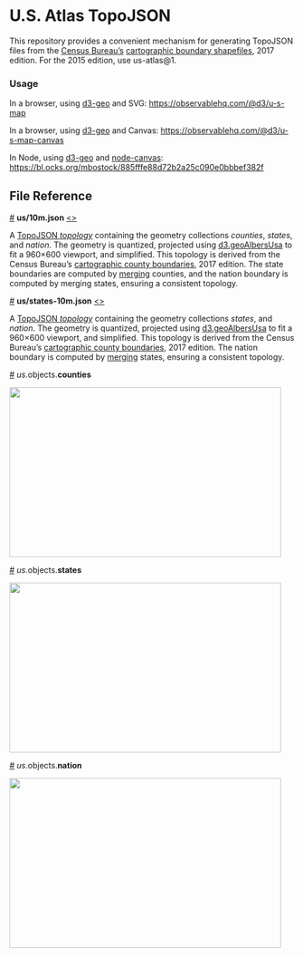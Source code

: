 # U.S. Atlas TopoJSON

This repository provides a convenient mechanism for generating TopoJSON files from the [Census Bureau’s](http://www.census.gov/) [cartographic boundary shapefiles](https://www.census.gov/geo/maps-data/data/tiger-cart-boundary.html), 2017 edition. For the 2015 edition, use us-atlas@1.

### Usage

In a browser, using [d3-geo](https://github.com/d3/d3-geo) and SVG:
https://observablehq.com/@d3/u-s-map

In a browser, using [d3-geo](https://github.com/d3/d3-geo) and Canvas:
https://observablehq.com/@d3/u-s-map-canvas

In Node, using [d3-geo](https://github.com/d3/d3-geo) and [node-canvas](https://github.com/Automattic/node-canvas):
https://bl.ocks.org/mbostock/885fffe88d72b2a25c090e0bbbef382f

## File Reference

<a href="#us/10m.json" name="us/10m.json">#</a> <b>us/10m.json</b> [<>](https://cdn.jsdelivr.net/npm/us-atlas@2/us/10m.json "Source")

A [TopoJSON *topology*](https://github.com/topojson/topojson-specification/blob/master/README.md#21-topology-objects) containing the geometry collections <i>counties</i>, <i>states</i>, and <i>nation</i>. The geometry is quantized, projected using [d3.geoAlbersUsa](https://github.com/d3/d3-geo/blob/master/README.md#geoAlbersUsa) to fit a 960×600 viewport, and simplified. This topology is derived from the Census Bureau’s [cartographic county boundaries](http://www.census.gov/geo/maps-data/data/cbf/cbf_counties.html), 2017 edition. The state boundaries are computed by [merging](https://github.com/topojson/topojson-client/blob/master/README.md#merge) counties, and the nation boundary is computed by merging states, ensuring a consistent topology.

<a href="#us/states-10m.json" name="us/states-10m.json">#</a> <b>us/states-10m.json</b> [<>](https://cdn.jsdelivr.net/npm/us-atlas@2/us/states-10m.json "Source")

A [TopoJSON *topology*](https://github.com/topojson/topojson-specification/blob/master/README.md#21-topology-objects) containing the geometry collections <i>states</i>, and <i>nation</i>. The geometry is quantized, projected using [d3.geoAlbersUsa](https://github.com/d3/d3-geo/blob/master/README.md#geoAlbersUsa) to fit a 960×600 viewport, and simplified. This topology is derived from the Census Bureau’s [cartographic county boundaries](http://www.census.gov/geo/maps-data/data/cbf/cbf_counties.html), 2017 edition. The nation boundary is computed by [merging](https://github.com/topojson/topojson-client/blob/master/README.md#merge) states, ensuring a consistent topology.

<a href="#us/10m.json_counties" name="us/10m.json_counties">#</a> *us*.objects.<b>counties</b>

<img src="https://raw.githubusercontent.com/topojson/us-atlas/master/img/us-10m-counties.png" width="480" height="300">

<a href="#us/10m.json_states" name="us/10m.json_states">#</a> *us*.objects.<b>states</b>

<img src="https://raw.githubusercontent.com/topojson/us-atlas/master/img/us-10m-states.png" width="480" height="300">

<a href="#us/10m.json_nation" name="us/10m.json_nation">#</a> *us*.objects.<b>nation</b>

<img src="https://raw.githubusercontent.com/topojson/us-atlas/master/img/us-10m-nation.png" width="480" height="300">
